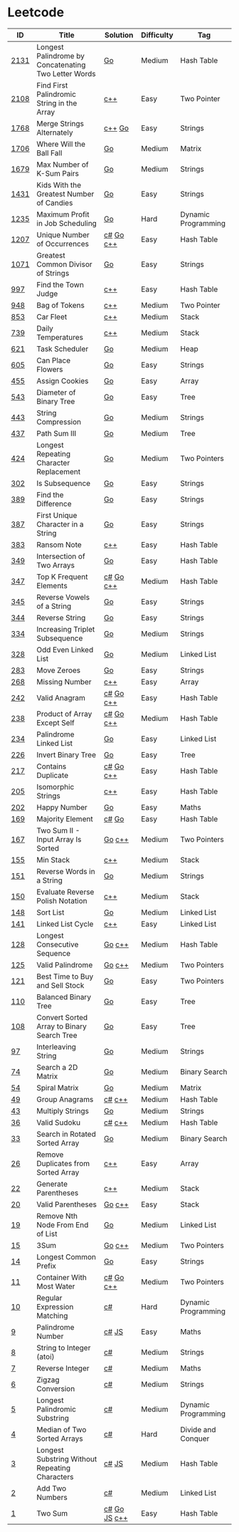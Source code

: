 # Leetcode

| ID                                                                                          | Title                                                | Solution                                                                                  | Difficulty | Tag                 |
|---------------------------------------------------------------------------------------------|------------------------------------------------------|-------------------------------------------------------------------------------------------|------------|---------------------|
| [2131](https://leetcode.com/problems/longest-palindrome-by-concatenating-two-letter-words/) | Longest Palindrome by Concatenating Two Letter Words | [Go](Solutions/_2131.go)                                                                  | Medium     | Hash Table          |
| [2108](https://leetcode.com/problems/find-first-palindromic-string-in-the-array/)           | Find First Palindromic String in the Array           | [c++](Solutions/_2108.cpp)                                                                | Easy       | Two Pointer         |
| [1768](https://leetcode.com/problems/merge-strings-alternately/)                            | Merge Strings Alternately                            | [c++](Solutions/_1768.cpp) [Go](Solutions/_1768.go)                                       | Easy       | Strings             |
| [1706](https://leetcode.com/problems/where-will-the-ball-fall/)                             | Where Will the Ball Fall                             | [Go](Solutions/_1706.go)                                                                  | Medium     | Matrix              |
| [1679](https://leetcode.com/problems/max-number-of-k-sum-pairs/)                            | Max Number of K-Sum Pairs                            | [Go](Solutions/_1679.go)                                                                  | Medium     | Strings             |
| [1431](https://leetcode.com/problems/kids-with-the-greatest-number-of-candies/)             | Kids With the Greatest Number of Candies             | [Go](Solutions/_1431.go)                                                                  | Easy       | Strings             |
| [1235](https://leetcode.com/problems/maximum-profit-in-job-scheduling/)                     | Maximum Profit in Job Scheduling                     | [Go](Solutions/_1235.go)                                                                  | Hard       | Dynamic Programming |
| [1207](https://leetcode.com/problems/unique-number-of-occurrences/)                         | Unique Number of Occurrences                         | [c#](Solutions/_1207.cs) [Go](Solutions/_1207.go) [c++](Solutions/_1207.cpp)              | Easy       | Hash Table          |
| [1071](https://leetcode.com/problems/greatest-common-divisor-of-strings/)                   | Greatest Common Divisor of Strings                   | [Go](Solutions/_1071.go)                                                                  | Easy       | Strings             |
| [997](https://leetcode.com/problems/find-the-town-judge/)                                   | Find the Town Judge                                  | [c++](Solutions/_997.cpp)                                                                 | Easy       | Hash Table          |
| [948](https://leetcode.com/problems/bag-of-tokens/)                                         | Bag of Tokens                                        | [c++](Solutions/_948.cpp)                                                                 | Medium     | Two Pointer         |
| [853](https://leetcode.com/problems/car-fleet/)                                             | Car Fleet                                            | [c++](Solutions/_853.cpp)                                                                 | Medium     | Stack               |
| [739](https://leetcode.com/problems/daily-temperatures/)                                    | Daily Temperatures                                   | [c++](Solutions/_739.cpp)                                                                 | Medium     | Stack               |
| [621](https://leetcode.com/problems/task-scheduler/)                                        | Task Scheduler                                       | [Go](Solutions/_621.go)                                                                   | Medium     | Heap                |
| [605](https://leetcode.com/problems/can-place-flowers/)                                     | Can Place Flowers                                    | [Go](Solutions/_605.go)                                                                   | Easy       | Strings             |
| [455](https://leetcode.com/problems/assign-cookies/)                                        | Assign Cookies                                       | [Go](Solutions/_455.go)                                                                   | Easy       | Array               |
| [543](https://leetcode.com/problems/diameter-of-binary-tree/)                               | Diameter of Binary Tree                              | [Go](Solutions/_543.go)                                                                   | Easy       | Tree                |
| [443](https://leetcode.com/problems/string-compression/)                                    | String Compression                                   | [Go](Solutions/_443.go)                                                                   | Medium     | Strings             |
| [437](https://leetcode.com/problems/path-sum-iii/)                                          | Path Sum III                                         | [Go](Solutions/_437.go)                                                                   | Medium     | Tree                |
| [424](https://leetcode.com/problems/longest-repeating-character-replacement)                | Longest Repeating Character Replacement              | [Go](Solutions/_424.go)                                                                   | Medium     | Two Pointers        |
| [302](https://leetcode.com/problems/is-subsequence/)                                        | Is Subsequence                                       | [Go](Solutions/_392.go)                                                                   | Easy       | Strings             |
| [389](https://leetcode.com/problems/find-the-difference/)                                   | Find the Difference                                  | [Go](Solutions/_389.go)                                                                   | Easy       | Strings             |
| [387](https://leetcode.com/problems/first-unique-character-in-a-string/)                    | First Unique Character in a String                   | [Go](Solutions/_387.go)                                                                   | Easy       | Strings             |
| [383](https://leetcode.com/problems/ransom-note/)                                           | Ransom Note                                          | [c++](Solutions/_383.cpp)                                                                 | Easy       | Hash Table          |
| [349](https://leetcode.com/problems/intersection-of-two-arrays/)                            | Intersection of Two Arrays                           | [Go](Solutions/_349.go)                                                                   | Easy       | Hash Table          |
| [347](https://leetcode.com/problems/top-k-frequent-elements/)                               | Top K Frequent Elements                              | [c#](Solutions/_347.cs) [Go](Solutions/_347.go) [c++](Solutions/_347.cpp)                 | Medium     | Hash Table          |
| [345](https://leetcode.com/problems/reverse-vowels-of-a-string/)                            | Reverse Vowels of a String                           | [Go](Solutions/_345.go)                                                                   | Easy       | Strings             |
| [344](https://leetcode.com/problems/reverse-string/)                                        | Reverse String                                       | [Go](Solutions/_344.go)                                                                   | Easy       | Strings             |
| [334](https://leetcode.com/problems/increasing-triplet-subsequence/)                        | Increasing Triplet Subsequence                       | [Go](Solutions/_334.go)                                                                   | Medium     | Strings             |
| [328](https://leetcode.com/problems/odd-even-linked-list/)                                  | Odd Even Linked List                                 | [Go](Solutions/_328.go)                                                                   | Medium     | Linked List         |
| [283](https://leetcode.com/problems/move-zeroes/)                                           | Move Zeroes                                          | [Go](Solutions/_283.go)                                                                   | Easy       | Strings             |
| [268](https://leetcode.com/problems/missing-number/)                                        | Missing Number                                       | [c++](Solutions/_268.cpp)                                                                 | Easy       | Array               |
| [242](https://leetcode.com/problems/valid-anagram/)                                         | Valid Anagram                                        | [c#](Solutions/_242.cs) [Go](Solutions/_242.go) [c++](Solutions/_242.cpp)                 | Easy       | Hash Table          |
| [238](https://leetcode.com/problems/product-of-array-except-self/)                          | Product of Array Except Self                         | [c#](Solutions/_238.cs) [Go](Solutions/_238.go) [c++](Solutions/_238.cpp)                 | Medium     | Hash Table          |
| [234](https://leetcode.com/palindrome-linked-list/)                                         | Palindrome Linked List                               | [Go](Solutions/_234.go)                                                                   | Easy       | Linked List         |
| [226](https://leetcode.com/problems/invert-binary-tree/)                                    | Invert Binary Tree                                   | [Go](Solutions/_226.go)                                                                   | Easy       | Tree                |
| [217](https://leetcode.com/problems/contains-duplicate/)                                    | Contains Duplicate                                   | [c#](Solutions/_217.cs) [Go](Solutions/_217.go) [c++](Solutions/_217.cpp)                 | Easy       | Hash Table          |
| [205](https://leetcode.com/problems/isomorphic-strings/)                                    | Isomorphic Strings                                   | [c++](Solutions/_205.cpp)                                                                 | Easy       | Hash Table          |
| [202](https://leetcode.com/problems/happy-number/)                                          | Happy Number                                         | [Go](Solutions/_202.go)                                                                   | Easy       | Maths               |
| [169](https://leetcode.com/problems/majority-element/)                                      | Majority Element                                     | [c#](Solutions/_169.cs) [Go](Solutions/_169.go)                                           | Easy       | Hash Table          |
| [167](https://leetcode.com/problems/two-sum-ii-input-array-is-sorted/)                      | Two Sum II - Input Array Is Sorted                   | [Go](Solutions/_167.go) [c++](Soltions/_167.cpp)                                          | Medium     | Two Pointers        |
| [155](https://leetcode.com/problems/min-stack/)                                             | Min Stack                                            | [c++](Solutions/_155.cpp)                                                                 | Medium     | Stack               |
| [151](https://leetcode.com/problems/reverse-words-in-a-string/)                             | Reverse Words in a String                            | [Go](Solutions/_151.go)                                                                   | Medium     | Strings             |
| [150](https://leetcode.com/problems/evaluate-reverse-polish-notation/)                      | Evaluate Reverse Polish Notation                     | [c++](Solutions/_150.cpp)                                                                 | Medium     | Stack               |
| [148](https://leetcode.com/problems/sort-list/)                                             | Sort List                                            | [Go](Solutions/_148.go)                                                                   | Medium     | Linked List         |
| [141](https://leetcode.com/problems/linked-list-cycle)                                      | Linked List Cycle                                    | [c++](Solutions/_141.cpp)                                                                 | Easy       | Linked List         |
| [128](https://leetcode.com/problems/longest-consecutive-sequence/)                          | Longest Consecutive Sequence                         | [Go](Solutions/_128.go) [c++](Solutions/_128.cpp)                                         | Medium     | Hash Table          |
| [125](https://leetcode.com/problems/valid-palindrome/)                                      | Valid Palindrome                                     | [Go](Solutions/_125.go) [c++](Solutions/_125.cpp)                                         | Medium     | Two Pointers        |
| [121](https://leetcode.com/problems/best-time-to-buy-and-sell-stock/description/)           | Best Time to Buy and Sell Stock                      | [Go](Solutions/_121.go)                                                                   | Easy       | Two Pointers        |
| [110](https://leetcode.com/problems/balanced-binary-tree/)                                  | Balanced Binary Tree                                 | [Go](Solutions/_110.go)                                                                   | Easy       | Tree                |
| [108](https://leetcode.com/problems/convert-sorted-array-to-binary-search-tree/)            | Convert Sorted Array to Binary Search Tree           | [Go](Solutions/_108.go)                                                                   | Easy       | Tree                |
| [97](https://leetcode.com/problems/interleaving-string/)                                    | Interleaving String                                  | [Go](Solutions/_97.go)                                                                    | Medium     | Strings             |
| [74](https://leetcode.com/problems/search-a-2d-matrix/)                                     | Search a 2D Matrix                                   | [Go](Solutions/_74.go)                                                                    | Medium     | Binary Search       |
| [54](https://leetcode.com/problems/spiral-matrix/)                                          | Spiral Matrix                                        | [Go](Solutions/_54.go)                                                                    | Medium     | Matrix              |
| [49](https://leetcode.com/problems/group-anagrams/)                                         | Group Anagrams                                       | [c#](Solutions/_49.cs)    [c++](Solutions/_49.cpp)                                        | Medium     | Hash Table          |
| [43](https://leetcode.com/problems/multiply-strings/)                                       | Multiply Strings                                     | [Go](Solutions/_43.go)                                                                    | Medium     | Strings             |
| [36](https://leetcode.com/problems/valid-sudoku/)                                           | Valid Sudoku                                         | [c#](Solutions/_36.cs) [c++](Solutions/_36.cpp)                                           | Medium     | Hash Table          |
| [33](https://leetcode.com/problems/search-in-rotated-sorted-array/)                         | Search in Rotated Sorted Array                       | [Go](Solutions/_33.go)                                                                    | Medium     | Binary Search       |
| [26](https://leetcode.com/problems/remove-duplicates-from-sorted-array/)                    | Remove Duplicates from Sorted Array                  | [c++](Solutions/_26.cpp)                                                                  | Easy       | Array               |
| [22](https://leetcode.com/problems/generate-parentheses/)                                   | Generate Parentheses                                 | [c++](Solutions/_22.cpp)                                                                  | Medium     | Stack               |
| [20](https://leetcode.com/problems/valid-parentheses/)                                      | Valid Parentheses                                    | [Go](Solutions/_20.go) [c++](Solutions/_20.cpp)                                           | Easy       | Stack               |
| [19](https://leetcode.com/problems/remove-nth-node-from-end-of-list/)                       | Remove Nth Node From End of List                     | [Go](Solutions/_19.go)                                                                    | Medium     | Linked List         |
| [15](https://leetcode.com/problems/3sum/description/)                                       | 3Sum                                                 | [Go](Solutions/_15.go) [c++](Solutions/_15.cpp)                                           | Medium     | Two Pointers        |
| [14](https://leetcode.com/problems/longest-common-prefix/)                                  | Longest Common Prefix                                | [Go](Solutions/_14.go)                                                                    | Easy       | Strings             |
| [11](https://leetcode.com/problems/container-with-most-water/)                              | Container With Most Water                            | [c#](Solutions/_11.cs) [Go](Solutions/_11.go) [c++](Solutions/_11.cpp)                    | Medium     | Two Pointers        |
| [10](https://leetcode.com/problems/regular-expression-matching/)                            | Regular Expression Matching                          | [c#](Solutions/_10.cs)                                                                    | Hard       | Dynamic Programming |
| [9](https://leetcode.com/problems/palindrome-number/)                                       | Palindrome Number                                    | [c#](Solutions/_9.cs) [JS](Solutions/_9.js)                                               | Easy       | Maths               |
| [8](https://leetcode.com/problems/string-to-integer-atoi/)                                  | String to Integer (atoi)                             | [c#](Solutions/_8.cs)                                                                     | Medium     | Strings             |
| [7](https://leetcode.com/problems/reverse-integer/)                                         | Reverse Integer                                      | [c#](Solutions/_7.cs)                                                                     | Medium     | Maths               |
| [6](https://leetcode.com/problems/zigzag-conversion/)                                       | Zigzag Conversion                                    | [c#](Solutions/_6.cs)                                                                     | Medium     | Strings             |
| [5](https://leetcode.com/problems/longest-palindromic-substring/)                           | Longest Palindromic Substring                        | [c#](Solutions/_5.cs)                                                                     | Medium     | Dynamic Programming |
| [4](https://leetcode.com/problems/median-of-two-sorted-arrays/)                             | Median of Two Sorted Arrays                          | [c#](Solutions/_4.cs)                                                                     | Hard       | Divide and Conquer  |
| [3](https://leetcode.com/problems/longest-substring-without-repeating-characters/)          | Longest Substring Without Repeating Characters       | [c#](Solutions/_3.cs) [JS](Solutions/_3.js)                                               | Medium     | Hash Table          |
| [2](https://leetcode.com/problems/add-two-numbers/)                                         | Add Two Numbers                                      | [c#](Solutions/_2.cs)                                                                     | Medium     | Linked List         |
| [1](https://leetcode.com/problems/two-sum/)                                                 | Two Sum                                              | [c#](Solutions/_1.cs) [Go](Solutions/_1.go) [JS](Solutions/_1.js) [c++](Solutions/_1.cpp) | Easy       | Hash Table          |
